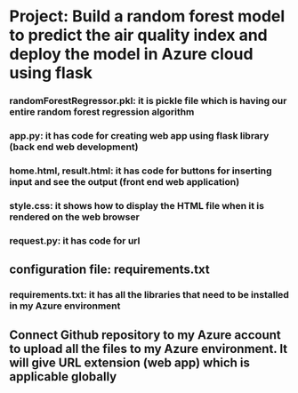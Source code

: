 # Project: Build a random forest model to predict the air quality index and deploy the model in Azure cloud using flask
### randomForestRegressor.pkl:  it is pickle file which is having our entire random forest regression algorithm
### app.py: it has code for creating web app using flask library (back end web development)
### home.html, result.html: it has code for buttons for inserting input and see the output (front end web application)
### style.css: it shows how to display the HTML file when it is rendered on the web browser
### request.py: it has code for url

## configuration file: requirements.txt
### requirements.txt: it has all the libraries that need to be installed in my Azure environment
## Connect Github repository to my Azure account to upload all the files to my Azure environment. It will give URL extension (web app) which is applicable globally
